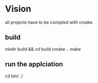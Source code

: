 Vision
======
all projects have to be compiled with cmake.

build
-----
mkdir build && cd build
cmake ..
make

run the applciation
--------------------
cd bin/
./<application>
